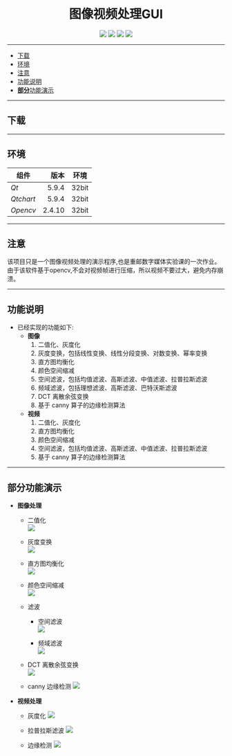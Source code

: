<!-- 顺手学习markdown -->


<div align="center">
<h1> 图像视频处理GUI</h1>

![](https://img.shields.io/badge/language-cpp-blue.svg?style=flat-square)
[![](https://img.shields.io/badge/opencv-2.4.10-red.svg?style=flat-square)](https://github.com/opencv)
[![](https://img.shields.io/badge/qt-5.9.4-green.svg?style=flat-square)](https://github.com/qt)
![](https://img.shields.io/cocoapods/l/Alamofire.svg?style=flat-square)
</div>

---
- [下载](#%E4%B8%8B%E8%BD%BD)
- [环境](#%E7%8E%AF%E5%A2%83)
- [注意](#%E6%B3%A8%E6%84%8F)
- [功能说明](#%E5%8A%9F%E8%83%BD%E8%AF%B4%E6%98%8E)
- [**部分**功能演示](#%E9%83%A8%E5%88%86%E5%8A%9F%E8%83%BD%E6%BC%94%E7%A4%BA)

---
## 下载

---
## 环境
  | 组件      | 版本   | 环境  |
  | --------- | -----: | :---: |
  | *Qt*      | 5.9.4  | 32bit |
  | *Qtchart* | 5.9.4  | 32bit |
  | *Opencv*  | 2.4.10 | 32bit |

---
## 注意

该项目只是一个图像视频处理的演示程序,也是重邮数字媒体实验课的一次作业。  
由于该软件基于opencv,不会对视频帧进行压缩，所以视频不要过大，避免内存崩溃。 

---
## 功能说明
- 已经实现的功能如下:
  - **图像**
    1. 二值化、灰度化
    2. 灰度变换，包括线性变换、线性分段变换、对数变换、幂率变换
    3. 直方图均衡化
    4. 颜色空间缩减
    5. 空间滤波，包括均值滤波、高斯滤波、中值滤波、拉普拉斯滤波
    6. 频域滤波，包括理想滤波、高斯滤波、巴特沃斯滤波
    7. DCT 离散余弦变换
    8. 基于 canny 算子的边缘检测算法
  - **视频**
    1. 二值化、灰度化
    2. 直方图均衡化
    3. 颜色空间缩减
    4. 空间滤波，包括均值滤波、高斯滤波、中值滤波、拉普拉斯滤波
    5. 基于 canny 算子的边缘检测算法

---
## **部分**功能演示
- **图像处理**
  - 二值化  
    ![](repositories/01.png)  

  - 灰度变换  
    ![](repositories/02.png)  
 
  - 直方图均衡化  
    ![](repositories/04.png)  

  - 颜色空间缩减  
    ![](repositories/03.png) 

  - 滤波
    - 空间滤波  
    ![](repositories/05.png)  

    - 频域滤波  
    ![](repositories/06.png)  

  - DCT 离散余弦变换  
    ![](repositories/07.png)  

  - canny 边缘检测
    ![](repositories/08.png)  

- **视频处理**
  - 灰度化
    ![](repositories/10.png)  

  - 拉普拉斯滤波
    ![](repositories/11.png)  

  - 边缘检测
    ![](repositories/12.png)  
